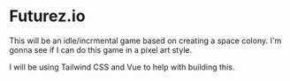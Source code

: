 # Futurez.io

This will be an idle/incrmental game based on creating a space colony. I'm gonna see if I can do this game in a pixel art style.

I will be using Tailwind CSS and Vue to help with building this.
